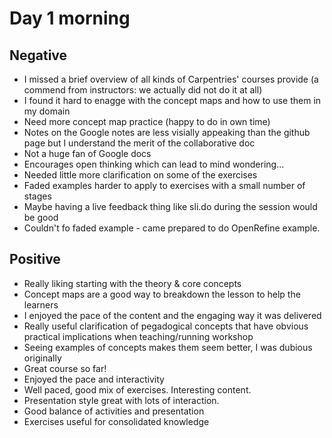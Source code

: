 # Day 1 morning

## Negative

- I missed a brief overview of all kinds of Carpentries' courses provide (a commend from instructors: we actually did not do it at all)
- I found it hard to enagge with the concept maps and how to use them in my domain
- Need more concept map practice (happy to do in own time)
- Notes on the Google notes are less visially appeaking than the github page but I understand the merit of the collaborative doc
- Not a huge fan of Google docs
- Encourages open thinking which can lead to mind wondering...
- Needed little more clarification on some of the exercises
- Faded examples harder to apply to exercises with a small number of stages
- Maybe having a live feedback thing like sli.do during the session would be good
- Couldn't fo faded example - came prepared to do OpenRefine example.

## Positive

- Really liking starting with the theory & core concepts
- Concept maps are a good way to breakdown the lesson to help the learners
- I enjoyed the pace of the content and the engaging way it was delivered
- Really useful clarification of pegadogical concepts that have obvious practical implications when teaching/running workshop
- Seeing examples of concepts makes them seem better, I was dubious originally
- Great course so far!
- Enjoyed the pace and interactivity
- Well paced, good mix of exercises. Interesting content.
- Presentation style great with lots of interaction.
- Good balance of activities and presentation
- Exercises useful for consolidated knowledge

